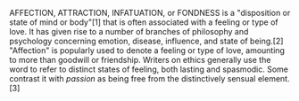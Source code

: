 AFFECTION, ATTRACTION, INFATUATION, or FONDNESS is a "disposition or state of mind or body"[1] that is often associated with a feeling or type of love. It has given rise to a number of branches of philosophy and psychology concerning emotion, disease, influence, and state of being.[2] "Affection" is popularly used to denote a feeling or type of love, amounting to more than goodwill or friendship. Writers on ethics generally use the word to refer to distinct states of feeling, both lasting and spasmodic. Some contrast it with _passion_ as being free from the distinctively sensual element.[3]
